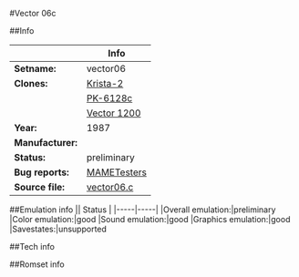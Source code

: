 #Vector 06c

##Info

||Info|
|-----|-----|
|**Setname:**|vector06
|**Clones:**|[Krista-2](krista2.md)
||[PK-6128c](pk6128c.md)
||[Vector 1200](vec1200.md)
|**Year:**|1987
|**Manufacturer:**|<unknown>
|**Status:**|preliminary
|**Bug reports:**|[MAMETesters](http://mametesters.org/view_all_set.php?type=1&temporary=y&search=vector06.c)
|**Source file:**|[vector06.c](https://github.com/mamedev/mame/blob/master/src/mess/drivers/vector06.c)

##Emulation info
|| Status |
|-----|-----|
|Overall emulation:|preliminary
|Color emulation:|good
|Sound emulation:|good
|Graphics emulation:|good
|Savestates:|unsupported

##Tech info

##Romset info

<!--- START OF EDITED COMMENT DO NOT TOUCH TEXT ABOVE-->
